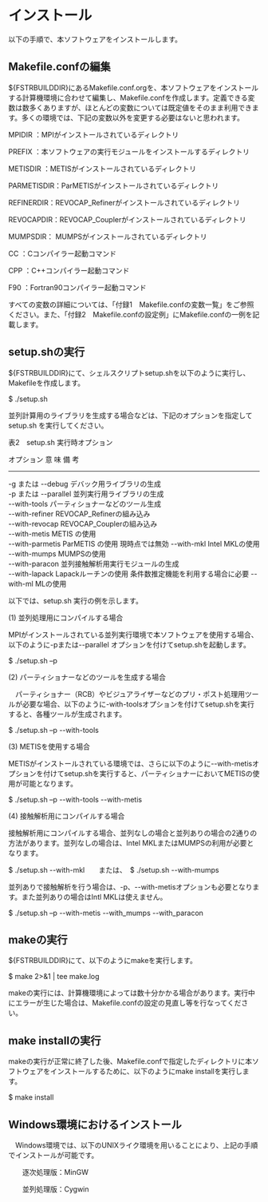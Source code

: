 # インストール

以下の手順で、本ソフトウェアをインストールします。

## Makefile.confの編集

\${FSTRBUILDDIR}にあるMakefile.conf.orgを、本ソフトウェアをインストールする計算機環境に合わせて編集し、Makefile.confを作成します。定義できる変数は数多くありますが、ほとんどの変数については既定値をそのまま利用できます。多くの環境では、下記の変数以外を変更する必要はないと思われます。

MPIDIR ：MPIがインストールされているディレクトリ

PREFIX ：本ソフトウェアの実行モジュールをインストールするディレクトリ

METISDIR ：METISがインストールされているディレクトリ

PARMETISDIR：ParMETISがインストールされているディレクトリ

REFINERDIR：REVOCAP\_Refinerがインストールされているディレクトリ

REVOCAPDIR：REVOCAP\_Couplerがインストールされているディレクトリ

MUMPSDIR： MUMPSがインストールされているディレクトリ

CC ：Cコンパイラー起動コマンド

CPP ：C++コンパイラー起動コマンド

F90 ：Fortran90コンパイラー起動コマンド

すべての変数の詳細については、「付録1　Makefile.confの変数一覧」をご参照ください。また、「付録2　Makefile.confの設定例」にMakefile.confの一例を記載します。

## setup.shの実行

\${FSTRBUILDDIR}にて、シェルスクリプトsetup.shを以下のように実行し、
Makefileを作成します。

\$ ./setup.sh

並列計算用のライブラリを生成する場合などは、下記のオプションを指定してsetup.sh
を実行してください。

表2　setup.sh 実行時オプション

  オプション             意 味                                備 考
  ---------------------- ------------------------------------ ------------------------------------
  -g または --debug      デバック用ライブラリの生成           
  -p または --parallel   並列実行用ライブラリの生成           
  --with-tools           パーティショナーなどのツール生成     
  --with-refiner         REVOCAP\_Refinerの組み込み           
  --with-revocap         REVOCAP\_Couplerの組み込み           
  --with-metis           METIS の使用                         
  --with-parmetis        ParMETIS の使用                      現時点では無効
  --with-mkl             Intel MKLの使用                      
  --with-mumps           MUMPSの使用                          
  --with-paracon         並列接触解析用実行モジュールの生成   
  --with-lapack          Lapackルーチンの使用                 条件数推定機能を利用する場合に必要
  --with-ml              MLの使用                             

以下では、setup.sh 実行の例を示します。

\(1) 並列処理用にコンパイルする場合

MPIがインストールされている並列実行環境で本ソフトウェアを使用する場合、以下のように-pまたは--parallel
オプションを付けてsetup.shを起動します。

\$ ./setup.sh –p

\(2) パーティショナーなどのツールを生成する場合

　パーティショナー（RCB）やビジュアライザーなどのプリ・ポスト処理用ツールが必要な場合、以下のように-with-toolsオプションを付けてsetup.shを実行すると、各種ツールが生成されます。

\$ ./setup.sh –p --with-tools

\(3) METISを使用する場合

METISがインストールされている環境では、さらに以下のように--with-metisオプションを付けてsetup.shを実行すると、パーティショナーにおいてMETISの使用が可能となります。

\$ ./setup.sh –p --with-tools --with-metis

\(4) 接触解析用にコンパイルする場合

接触解析用にコンパイルする場合、並列なしの場合と並列ありの場合の2通りの方法があります。並列なしの場合は、Intel
MKLまたはMUMPSの利用が必要となります。

\$ ./setup.sh --with-mkl　　または、　\$ ./setup.sh --with-mumps

並列ありで接触解析を行う場合は、-p、--with-metisオプションも必要となります。また並列ありの場合はIntl
MKLは使えません。

\$ ./setup.sh –p --with-metis --with\_mumps --with\_paracon

## makeの実行

\${FSTRBUILDDIR}にて、以下のようにmakeを実行します。

\$ make 2&gt;&1 | tee make.log

makeの実行には、計算機環境によっては数十分かかる場合があります。実行中にエラーが生じた場合は、Makefile.confの設定の見直し等を行なってください。

## make installの実行

makeの実行が正常に終了した後、Makefile.confで指定したディレクトリに本ソフトウェアをインストールするために、以下のようにmake
installを実行します。

\$ make install

## Windows環境におけるインストール

　Windows環境では、以下のUNIXライク環境を用いることにより、上記の手順でインストールが可能です。

　　逐次処理版：MinGW

　　並列処理版：Cygwin
